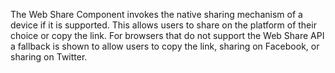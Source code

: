 The Web Share Component invokes the native sharing mechanism of a device if it is supported. This allows users to share on the platform of their choice or copy the link. For browsers that do not support the Web Share API a fallback is shown to allow users to copy the link, sharing on Facebook, or sharing on Twitter.
